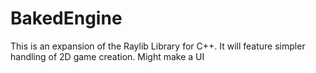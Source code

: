 # BakedEngine

This is an expansion of the Raylib Library for C++. It will feature simpler handling of 2D game creation. Might make a UI
